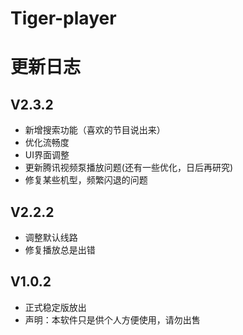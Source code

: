 # Tiger-player

# 更新日志

## V2.3.2
* 新增搜索功能（喜欢的节目说出来）
* 优化流畅度
* UI界面调整
* 更新腾讯视频泵播放问题(还有一些优化，日后再研究)
* 修复某些机型，频繁闪退的问题

## V2.2.2
* 调整默认线路
* 修复播放总是出错

## V1.0.2
* 正式稳定版放出
* 声明：本软件只是供个人方便使用，请勿出售